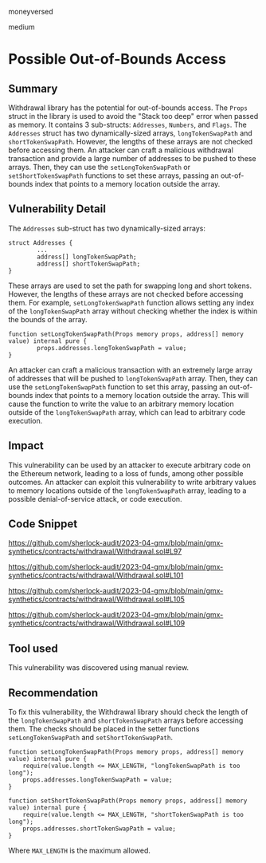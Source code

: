 moneyversed

medium

# Possible Out-of-Bounds Access

## Summary

Withdrawal library has the potential for out-of-bounds access. The `Props` struct in the library is used to avoid the "Stack too deep" error when passed as memory. It contains 3 sub-structs: `Addresses`, `Numbers`, and `Flags`. The `Addresses` struct has two dynamically-sized arrays, `longTokenSwapPath` and `shortTokenSwapPath`. However, the lengths of these arrays are not checked before accessing them. An attacker can craft a malicious withdrawal transaction and provide a large number of addresses to be pushed to these arrays. Then, they can use the `setLongTokenSwapPath` or `setShortTokenSwapPath` functions to set these arrays, passing an out-of-bounds index that points to a memory location outside the array.

## Vulnerability Detail

The `Addresses` sub-struct has two dynamically-sized arrays:

```solidity
struct Addresses {
        ...
        address[] longTokenSwapPath;
        address[] shortTokenSwapPath;
}
```

These arrays are used to set the path for swapping long and short tokens. However, the lengths of these arrays are not checked before accessing them. For example, `setLongTokenSwapPath` function allows setting any index of the `longTokenSwapPath` array without checking whether the index is within the bounds of the array.

```solidity
function setLongTokenSwapPath(Props memory props, address[] memory value) internal pure {
        props.addresses.longTokenSwapPath = value;
}
```

An attacker can craft a malicious transaction with an extremely large array of addresses that will be pushed to `longTokenSwapPath` array. Then, they can use the `setLongTokenSwapPath` function to set this array, passing an out-of-bounds index that points to a memory location outside the array. This will cause the function to write the value to an arbitrary memory location outside of the `longTokenSwapPath` array, which can lead to arbitrary code execution.

## Impact

This vulnerability can be used by an attacker to execute arbitrary code on the Ethereum network, leading to a loss of funds, among other possible outcomes. An attacker can exploit this vulnerability to write arbitrary values to memory locations outside of the `longTokenSwapPath` array, leading to a possible denial-of-service attack, or code execution. 

## Code Snippet

https://github.com/sherlock-audit/2023-04-gmx/blob/main/gmx-synthetics/contracts/withdrawal/Withdrawal.sol#L97

https://github.com/sherlock-audit/2023-04-gmx/blob/main/gmx-synthetics/contracts/withdrawal/Withdrawal.sol#L101

https://github.com/sherlock-audit/2023-04-gmx/blob/main/gmx-synthetics/contracts/withdrawal/Withdrawal.sol#L105

https://github.com/sherlock-audit/2023-04-gmx/blob/main/gmx-synthetics/contracts/withdrawal/Withdrawal.sol#L109

## Tool used

This vulnerability was discovered using manual review.

## Recommendation

To fix this vulnerability, the Withdrawal library should check the length of the `longTokenSwapPath` and `shortTokenSwapPath` arrays before accessing them. The checks should be placed in the setter functions `setLongTokenSwapPath` and `setShortTokenSwapPath`.

```solidity
function setLongTokenSwapPath(Props memory props, address[] memory value) internal pure {
    require(value.length <= MAX_LENGTH, "longTokenSwapPath is too long");
    props.addresses.longTokenSwapPath = value;
}

function setShortTokenSwapPath(Props memory props, address[] memory value) internal pure {
    require(value.length <= MAX_LENGTH, "shortTokenSwapPath is too long");
    props.addresses.shortTokenSwapPath = value;
}
```

Where `MAX_LENGTH` is the maximum allowed.